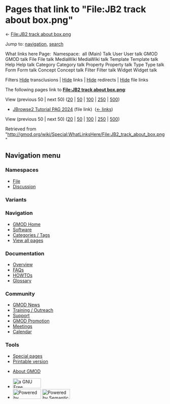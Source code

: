 <div id="mw-page-base" class="noprint">

</div>

<div id="mw-head-base" class="noprint">

</div>

<div id="content" class="mw-body" role="main">

<span id="top"></span>

<div id="mw-js-message" style="display:none;">

</div>



# <span dir="auto">Pages that link to "File:JB2 track about box.png"</span>

<div id="bodyContent">

<div id="contentSub">

← [File:JB2 track about
box.png](/wiki/File:JB2_track_about_box.png "File:JB2 track about box.png")

</div>

<div id="jump-to-nav" class="mw-jump">

Jump to: [navigation](#mw-navigation), [search](#p-search)

</div>

<div id="mw-content-text">

What links here Page:  Namespace:  all (Main) Talk User User talk GMOD
GMOD talk File File talk MediaWiki MediaWiki talk Template Template talk
Help Help talk Category Category talk Property Property talk Type Type
talk Form Form talk Concept Concept talk Filter Filter talk Widget
Widget talk

Filters
[Hide](/mediawiki/index.php?title=Special:WhatLinksHere/File:JB2_track_about_box.png&hidetrans=1 "Special:WhatLinksHere/File:JB2 track about box.png")
transclusions \|
[Hide](/mediawiki/index.php?title=Special:WhatLinksHere/File:JB2_track_about_box.png&hidelinks=1 "Special:WhatLinksHere/File:JB2 track about box.png")
links \|
[Hide](/mediawiki/index.php?title=Special:WhatLinksHere/File:JB2_track_about_box.png&hideredirs=1 "Special:WhatLinksHere/File:JB2 track about box.png")
redirects \|
[Hide](/mediawiki/index.php?title=Special:WhatLinksHere/File:JB2_track_about_box.png&hideimages=1 "Special:WhatLinksHere/File:JB2 track about box.png")
file links

The following pages link to **[File:JB2 track about
box.png](/wiki/File:JB2_track_about_box.png "File:JB2 track about box.png")**:

View (previous 50 \| next 50)
([20](/mediawiki/index.php?title=Special:WhatLinksHere/File:JB2_track_about_box.png&limit=20 "Special:WhatLinksHere/File:JB2 track about box.png")
\|
[50](/mediawiki/index.php?title=Special:WhatLinksHere/File:JB2_track_about_box.png&limit=50 "Special:WhatLinksHere/File:JB2 track about box.png")
\|
[100](/mediawiki/index.php?title=Special:WhatLinksHere/File:JB2_track_about_box.png&limit=100 "Special:WhatLinksHere/File:JB2 track about box.png")
\|
[250](/mediawiki/index.php?title=Special:WhatLinksHere/File:JB2_track_about_box.png&limit=250 "Special:WhatLinksHere/File:JB2 track about box.png")
\|
[500](/mediawiki/index.php?title=Special:WhatLinksHere/File:JB2_track_about_box.png&limit=500 "Special:WhatLinksHere/File:JB2 track about box.png"))

- [JBrowse2 Tutorial PAG
  2024](/wiki/JBrowse2_Tutorial_PAG_2024 "JBrowse2 Tutorial PAG 2024")
  (file link) ‎ <span class="mw-whatlinkshere-tools">([←
  links](/mediawiki/index.php?title=Special:WhatLinksHere&target=JBrowse2+Tutorial+PAG+2024 "Special:WhatLinksHere"))</span>

View (previous 50 \| next 50)
([20](/mediawiki/index.php?title=Special:WhatLinksHere/File:JB2_track_about_box.png&limit=20 "Special:WhatLinksHere/File:JB2 track about box.png")
\|
[50](/mediawiki/index.php?title=Special:WhatLinksHere/File:JB2_track_about_box.png&limit=50 "Special:WhatLinksHere/File:JB2 track about box.png")
\|
[100](/mediawiki/index.php?title=Special:WhatLinksHere/File:JB2_track_about_box.png&limit=100 "Special:WhatLinksHere/File:JB2 track about box.png")
\|
[250](/mediawiki/index.php?title=Special:WhatLinksHere/File:JB2_track_about_box.png&limit=250 "Special:WhatLinksHere/File:JB2 track about box.png")
\|
[500](/mediawiki/index.php?title=Special:WhatLinksHere/File:JB2_track_about_box.png&limit=500 "Special:WhatLinksHere/File:JB2 track about box.png"))

</div>

<div class="printfooter">

Retrieved from
"<http://gmod.org/wiki/Special:WhatLinksHere/File:JB2_track_about_box.png>"

</div>

<div id="catlinks" class="catlinks catlinks-allhidden">

</div>

<div class="visualClear">

</div>

</div>

</div>

<div id="mw-navigation">

## Navigation menu

<div id="mw-head">



<div id="left-navigation">

<div id="p-namespaces" class="vectorTabs" role="navigation"
aria-labelledby="p-namespaces-label">

### Namespaces

- <span id="ca-nstab-image"><a href="/wiki/File:JB2_track_about_box.png" accesskey="c"
  title="View the file page [c]">File</a></span>
- <span id="ca-talk"><a
  href="/mediawiki/index.php?title=File_talk:JB2_track_about_box.png&amp;action=edit&amp;redlink=1"
  accesskey="t"
  title="Discussion about the content page [t]">Discussion</a></span>

</div>

<div id="p-variants" class="vectorMenu emptyPortlet" role="navigation"
aria-labelledby="p-variants-label">

### 

### Variants[](#)

<div class="menu">

</div>

</div>

</div>

<div id="right-navigation">





</div>



</div>

</div>

</div>

<div id="mw-panel">

<div id="p-logo" role="banner">

<a href="/wiki/Main_Page"
style="background-image: url(http://gmod.org/images/GMOD-cogs.png);"
title="Visit the main page"></a>

</div>

<div id="p-Navigation" class="portal" role="navigation"
aria-labelledby="p-Navigation-label">

### Navigation

<div class="body">

- <span id="n-GMOD-Home">[GMOD Home](/wiki/Main_Page)</span>
- <span id="n-Software">[Software](/wiki/GMOD_Components)</span>
- <span id="n-Categories-.2F-Tags">[Categories /
  Tags](/wiki/Categories)</span>
- <span id="n-View-all-pages">[View all
  pages](/wiki/Special:AllPages)</span>

</div>

</div>

<div id="p-Documentation" class="portal" role="navigation"
aria-labelledby="p-Documentation-label">

### Documentation

<div class="body">

- <span id="n-Overview">[Overview](/wiki/Overview)</span>
- <span id="n-FAQs">[FAQs](/wiki/Category:FAQ)</span>
- <span id="n-HOWTOs">[HOWTOs](/wiki/Category:HOWTO)</span>
- <span id="n-Glossary">[Glossary](/wiki/Glossary)</span>

</div>

</div>

<div id="p-Community" class="portal" role="navigation"
aria-labelledby="p-Community-label">

### Community

<div class="body">

- <span id="n-GMOD-News">[GMOD News](/wiki/GMOD_News)</span>
- <span id="n-Training-.2F-Outreach">[Training /
  Outreach](/wiki/Training_and_Outreach)</span>
- <span id="n-Support">[Support](/wiki/Support)</span>
- <span id="n-GMOD-Promotion">[GMOD
  Promotion](/wiki/GMOD_Promotion)</span>
- <span id="n-Meetings">[Meetings](/wiki/Meetings)</span>
- <span id="n-Calendar">[Calendar](/wiki/Calendar)</span>

</div>

</div>

<div id="p-tb" class="portal" role="navigation"
aria-labelledby="p-tb-label">

### Tools

<div class="body">

- <span id="t-specialpages"><a href="/wiki/Special:SpecialPages" accesskey="q"
  title="A list of all special pages [q]">Special pages</a></span>
- <span id="t-print"><a
  href="/mediawiki/index.php?title=Special:WhatLinksHere/File:JB2_track_about_box.png&amp;printable=yes"
  rel="alternate" accesskey="p"
  title="Printable version of this page [p]">Printable version</a></span>

</div>

</div>

</div>

</div>

<div id="footer" role="contentinfo">

- <span id="footer-places-about">[About
  GMOD](/wiki/GMOD:About "GMOD:About")</span>

<!-- -->

- <span id="footer-copyrightico">[<img src="http://www.gnu.org/graphics/gfdl-logo-small.png" width="88"
  height="31" alt="a GNU Free Documentation License" />](http://www.gnu.org/licenses/fdl-1.3.html)</span>
- <span id="footer-poweredbyico">[<img src="/mediawiki/skins/common/images/poweredby_mediawiki_88x31.png"
  width="88" height="31" alt="Powered by MediaWiki" />](//www.mediawiki.org/)
  [<img
  src="/mediawiki/extensions/SemanticMediaWiki/includes/../resources/images/smw_button.png"
  width="88" height="31" alt="Powered by Semantic MediaWiki" />](https://www.semantic-mediawiki.org/wiki/Semantic_MediaWiki)</span>

<div style="clear:both">

</div>

</div>
